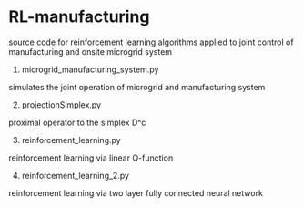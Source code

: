 # RL-manufacturing
source code for reinforcement learning algorithms applied to joint control of manufacturing and onsite microgrid system

1. microgrid_manufacturing_system.py 

simulates the joint operation of microgrid and manufacturing system

2. projectionSimplex.py

proximal operator to the simplex D^c

3. reinforcement_learning.py

reinforcement learning via linear Q-function

4. reinforcement_learning_2.py

reinforcement learning via two layer fully connected neural network

